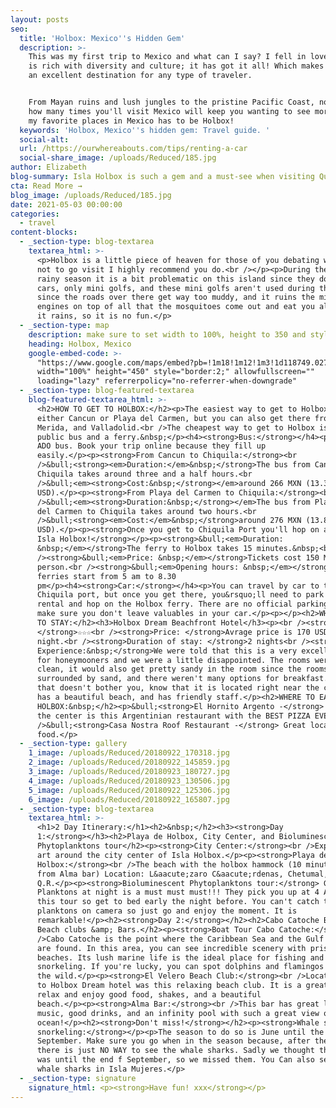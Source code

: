 ```yaml
---
layout: posts
seo:
  title: 'Holbox: Mexico''s Hidden Gem'
  description: >-
    This was my first trip to Mexico and what can I say? I fell in love! Mexico
    is rich with diversity and culture; it has got it all! Which makes it such
    an excellent destination for any type of traveler.


    From Mayan ruins and lush jungles to the pristine Pacific Coast, no matter
    how many times you'll visit Mexico will keep you wanting to see more. One of
    my favorite places in Mexico has to be Holbox!
  keywords: 'Holbox, Mexico''s hidden gem: Travel guide. '
  social-alt:
  url: /https://ourwhereabouts.com/tips/renting-a-car
  social-share_image: /uploads/Reduced/185.jpg
author: Elizabeth
blog-summary: Isla Holbox is such a gem and a must-see when visiting Quintana Roo, Mexico
cta: Read More →
blog_image: /uploads/Reduced/185.jpg
date: 2021-05-03 00:00:00
categories:
  - travel
content-blocks:
  - _section-type: blog-textarea
    textarea_html: >-
      <p>Holbox is a little piece of heaven for those of you debating whether or
      not to go visit I highly recommend you do.<br />​​​​​​</p><p>During the
      rainy season it is a bit problematic on this island since they do not have
      cars, only mini golfs, and these mini golfs aren't used during the rain
      since the roads over there get way too muddy, and it ruins the mini golf
      engines on top of all that the mosquitoes come out and eat you alive when
      it rains, so it is no fun.</p>
  - _section-type: map
    description: make sure to set width to 100%, height to 350 and style to border 2
    heading: Holbox, Mexico
    google-embed-code: >-
      "https://www.google.com/maps/embed?pb=!1m18!1m12!1m3!1d118749.0277967666!2d-87.32433843030198!3d21.55048682407197!2m3!1f0!2f0!3f0!3m2!1i1024!2i768!4f13.1!3m3!1m2!1s0x8f4d9677b0abe2f1%3A0xa56edc4fcc77e54e!2sIsla%20Holbox!5e0!3m2!1sen!2sil!4v1661504172849!5m2!1sen!2sil"
      width="100%" height="450" style="border:2;" allowfullscreen=""
      loading="lazy" referrerpolicy="no-referrer-when-downgrade"
  - _section-type: blog-featured-textarea
    blog-featured-textarea_html: >-
      <h2>HOW TO GET TO HOLBOX:</h2><p>The easiest way to get to Holbox is from
      either Cancun or Playa del Carmen, but you can also get there from Tulum,
      Merida, and Valladolid.<br />The cheapest way to get to Holbox is by
      public bus and a ferry.&nbsp;</p><h4><strong>Bus:</strong></h4><p>Take an
      ADO bus. Book your trip online because they fill up
      easily.</p><p><strong>From Cancun to Chiquila:</strong><br
      />&bull;<strong><em>Duration:</em>&nbsp;</strong>The bus from Cancun to
      Chiquila takes around three and a half hours.<br
      />&bull;<em><strong>Cost:&nbsp;</strong></em>around 266 MXN (13.3
      USD).</p><p><strong>From Playa del Carmen to Chiquila:</strong><br
      />&bull;<em><strong>Duration:&nbsp;</strong></em>The bus f​​​​rom Playa
      del Carmen to Chiquila takes around two hours.<br
      />&bull;<strong><em>Cost:</em>&nbsp;</strong>around 276 MXN (13.8
      USD).</p><p><strong>Once you get to Chiquila Port you'll hop on a ferry to
      Isla Holbox!</strong></p><p><strong>&bull;<em>Duration:
      &nbsp;</em></strong>The ferry to Holbox takes 15 minutes.&nbsp;<br
      /><strong>&bull;<em>Price: &nbsp;</em></strong>Tickets cost 150 MXN per
      person.<br /><strong>&bull;<em>Opening hours: &nbsp;</em></strong>The
      ferries start from 5 am to 8.30
      pm</p><h4>​​​​<strong>Car:</strong></h4><p>You can travel by car to the
      Chiquila port, but once you get there, you&rsquo;ll need to park your
      rental and hop on the Holbox ferry. There are no official parking lots so
      make sure you don't leave valuables in your car.</p><p>​​​​​​</p><h2>WHERE
      TO STAY:</h2><h3>Holbox Dream Beachfront Hotel</h3><p><br /><strong>Stars:
      </strong>☆☆☆<br /><strong>Price: </strong>Avrage price is 170 USD per
      night.<br /><strong>Duration of stay: </strong>2 nights<br /><strong>Our
      Experience:&nbsp;</strong>We were told that this is a very excellent hotel
      for honeymooners and we were a little disappointed. The rooms weren't so
      clean, it would also get pretty sandy in the room since the rooms are
      surrounded by sand, and there weren't many options for breakfast.<br />If
      that doesn't bother you, know that it is located right near the center,
      has a beautiful beach, and has friendly staff.</p><h2>WHERE TO EAT IN
      HOLBOX:&nbsp;</h2><p>&bull;<strong>El Hornito Argento -</strong> Right in
      the center is this Argentinian restaurant with the BEST PIZZA EVER!!!<br
      />&bull;<strong>️Casa Nostra Roof Restaurant -</strong> Great location and
      food.</p>
  - _section-type: gallery
    1_image: /uploads/Reduced/20180922_170318.jpg
    2_image: /uploads/Reduced/20180922_145859.jpg
    3_image: /uploads/Reduced/20180923_180727.jpg
    4_image: /uploads/Reduced/20180923_130506.jpg
    5_image: /uploads/Reduced/20180922_125306.jpg
    6_image: /uploads/Reduced/20180922_165807.jpg
  - _section-type: blog-textarea
    textarea_html: >-
      <h1>2 Day Itinerary:</h1><h2>&nbsp;</h2><h3><strong>Day
      1:</strong></h3><h2>Playa de Holbox, City Center, and Bioluminescent
      Phytoplanktons tour</h2><p><strong>City Center:</strong><br />Explore the
      art around the city center of Isla Holbox.</p><p><strong>Playa de
      Holbox:</strong><br />The beach with the holbox hammock (10 minute walk
      from Alma bar) Location: L&aacute;zaro C&aacute;rdenas, Chetumal,
      Q.R.</p><p><strong>Bioluminescent Phytoplanktons tour:</strong> Glowing
      Planktons at night is a must must must!!! They pick you up at 4 AM for
      this tour so get to bed early the night before. You can't catch the
      planktons on camera so just go and enjoy the moment. It is
      remarkable!</p><h2><strong>Day 2:</strong></h2><h2>Cabo Catoche Boat tour,
      Beach clubs &amp; Bars.</h2><p><strong>Boat Tour Cabo Catoche:</strong><br
      />Cabo Catoche is the point where the Caribbean Sea and the Gulf of Mexico
      are found. In this area, you can see incredible scenery with pristine
      beaches. Its lush marine life is the ideal place for fishing and
      snorkeling. If you're lucky, you can spot dolphins and flamingos out in
      the wild.</p><p><strong>El Velero Beach Club:</strong><br />Located close
      to Holbox Dream hotel was this relaxing beach club. It is a great place to
      relax and enjoy good food, shakes, and a beautiful
      beach.</p><p><strong>Alma Bar:</strong><br />This bar has great live
      music, good drinks, and an infinity pool with such a great view of the
      ocean!</p><h2><strong>Don't miss!</strong></h2><p><strong>Whale shark
      snorkeling:</strong></p><p>The season to do so is June until the middle of
      September. Make sure you go when in the season because, after the season,
      there is just NO WAY to see the whale sharks. Sadly we thought the season
      was until the end f September, so we missed them. You Can also see the
      whale sharks in Isla Mujeres.</p>
  - _section-type: signature
    signature_html: <p><strong>Have fun! xxx</strong></p>
---
```


